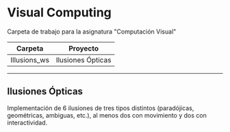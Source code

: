 # Visual Computing

Carpeta de trabajo para la asignatura "Computación Visual"

|   Carpeta    |     Proyecto      |
|--------------|-------------------|
| Illusions_ws | Ilusiones Ópticas |


***

## Ilusiones Ópticas

Implementación de 6 ilusiones de tres tipos distintos (paradójicas, geométricas, ambiguas, etc.), al menos dos con movimiento y dos con interactividad.
